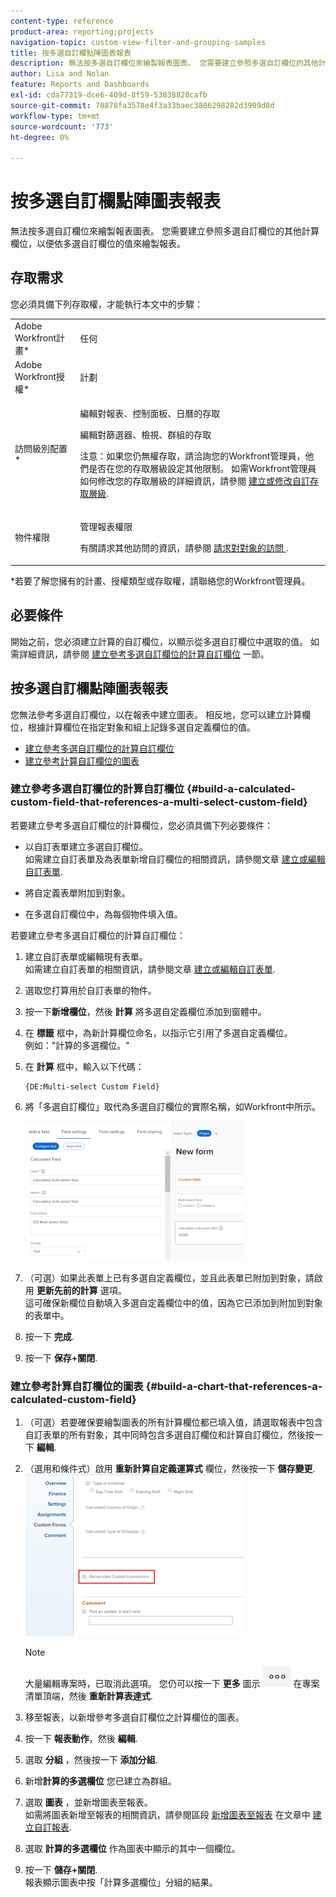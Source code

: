 ```yaml
---
content-type: reference
product-area: reporting;projects
navigation-topic: custom-view-filter-and-grouping-samples
title: 按多選自訂欄點陣圖表報表
description: 無法按多選自訂欄位來繪製報表圖表。 您需要建立參照多選自訂欄位的其他計算欄位，以便依多選自訂欄位的值來繪製報表。
author: Lisa and Nolan
feature: Reports and Dashboards
exl-id: cda77319-dce6-409d-8f59-53838820cafb
source-git-commit: 78878fa3578e4f3a33baec3806298282d3909d8d
workflow-type: tm+mt
source-wordcount: '773'
ht-degree: 0%

---
```


# 按多選自訂欄點陣圖表報表

<!--<span class="preview">The highlighted information on this page refers to functionality not yet generally available. It is available for all customers in the Preview environment and for a select group of customers in the Production environment.</span>-->

無法按多選自訂欄位來繪製報表圖表。 您需要建立參照多選自訂欄位的其他計算欄位，以便依多選自訂欄位的值來繪製報表。

## 存取需求

您必須具備下列存取權，才能執行本文中的步驟：

<table style="table-layout:auto"> 
 <col> 
 <col> 
 <tbody> 
  <tr> 
   <td role="rowheader">Adobe Workfront計畫*</td> 
   <td> <p>任何</p> </td> 
  </tr> 
  <tr> 
   <td role="rowheader">Adobe Workfront授權*</td> 
   <td> <p>計劃 </p> </td> 
  </tr> 
  <tr> 
   <td role="rowheader">訪問級別配置*</td> 
   <td> <p>編輯對報表、控制面板、日曆的存取</p> <p>編輯對篩選器、檢視、群組的存取</p> <p>注意：如果您仍無權存取，請洽詢您的Workfront管理員，他們是否在您的存取層級設定其他限制。 如需Workfront管理員如何修改您的存取層級的詳細資訊，請參閱 <a href="../../../administration-and-setup/add-users/configure-and-grant-access/create-modify-access-levels.md" class="MCXref xref">建立或修改自訂存取層級</a>.</p> </td> 
  </tr> 
  <tr> 
   <td role="rowheader">物件權限</td> 
   <td> <p>管理報表權限</p> <p>有關請求其他訪問的資訊，請參閱 <a href="../../../workfront-basics/grant-and-request-access-to-objects/request-access.md" class="MCXref xref">請求對對象的訪問 </a>.</p> </td> 
  </tr> 
 </tbody> 
</table>

&#42;若要了解您擁有的計畫、授權類型或存取權，請聯絡您的Workfront管理員。

## 必要條件

開始之前，您必須建立計算的自訂欄位，以顯示從多選自訂欄位中選取的值。 如需詳細資訊，請參閱 [建立參考多選自訂欄位的計算自訂欄位](#build-a-calculated-custom-field-that-references-a-multi-select-custom-field) 一節。

## 按多選自訂欄點陣圖表報表

<!--
<p data-mc-conditions="QuicksilverOrClassic.Draft mode">(NOTE: this moved to its own article, linked in the Note above!)</p>
-->

您無法參考多選自訂欄位，以在報表中建立圖表。 相反地，您可以建立計算欄位，根據計算欄位在指定對象和組上記錄多選自定義欄位的值。 

* [建立參考多選自訂欄位的計算自訂欄位](#build-a-calculated-custom-field-that-references-a-multi-select-custom-field)
* [建立參考計算自訂欄位的圖表](#build-a-chart-that-references-a-calculated-custom-field)

### 建立參考多選自訂欄位的計算自訂欄位 {#build-a-calculated-custom-field-that-references-a-multi-select-custom-field}

若要建立參考多選自訂欄位的計算欄位，您必須具備下列必要條件：

* 以自訂表單建立多選自訂欄位。\
   如需建立自訂表單及為表單新增自訂欄位的相關資訊，請參閱文章 [建立或編輯自訂表單](../../../administration-and-setup/customize-workfront/create-manage-custom-forms/create-or-edit-a-custom-form.md).

* 將自定義表單附加到對象。
* 在多選自訂欄位中，為每個物件填入值。

若要建立參考多選自訂欄位的計算自訂欄位：

1. 建立自訂表單或編輯現有表單。\
   如需建立自訂表單的相關資訊，請參閱文章 [建立或編輯自訂表單](../../../administration-and-setup/customize-workfront/create-manage-custom-forms/create-or-edit-a-custom-form.md).

1. 選取您打算用於自訂表單的物件。
1. 按一下&#x200B;**新增欄位**，然後 **計算** 將多選自定義欄位添加到窗體中。

1. 在 **標籤** 框中，為新計算欄位命名，以指示它引用了多選自定義欄位。\
   例如：&quot;計算的多選欄位。&quot;

1. 在 **計算** 框中，輸入以下代碼：

   ```
   {DE:Multi-select Custom Field}
   ```

1. 將「多選自訂欄位」取代為多選自訂欄位的實際名稱，如Workfront中所示。

   ![](assets/calculated-multi-select-custom-field-nwe-350x223.png)

1. （可選）如果此表單上已有多選自定義欄位，並且此表單已附加到對象，請啟用 **更新先前的計算** 選項。\
   這可確保新欄位自動填入多選自定義欄位中的值，因為它已添加到附加到對象的表單中。

1. 按一下 **完成**.
1. 按一下 **保存+關閉**.

### 建立參考計算自訂欄位的圖表 {#build-a-chart-that-references-a-calculated-custom-field}

1. （可選）若要確保要繪製圖表的所有計算欄位都已填入值，請選取報表中包含自訂表單的所有對象，其中同時包含多選自訂欄位和計算自訂欄位，然後按一下 **編輯**.
1. （選用和條件式）啟用 **重新計算自定義運算式** 欄位，然後按一下 **儲存變更**.\
   ![](assets/recalculate-custom-expressions-350x259.png)

   >[!NOTE]
   >
   >大量編輯專案時，已取消此選項。  您仍可以按一下 **更多** 圖示 ![](assets/more-icon-45x33.png) 在專案清單頂端，然後 **重新計算表達式**.


1. 移至報表，以新增參考多選自訂欄位之計算欄位的圖表。
1. 按一下 **報表動作**，然後 **編輯**.

1. 選取 <strong>分組</strong> ，然後按一下 <strong>添加分組</strong>.
1. 新增<strong>計算的多選欄位</strong> 您已建立為群組。
1. 選取 <strong>圖表</strong> ，並新增圖表至報表。<br>如需將圖表新增至報表的相關資訊，請參閱區段 <a href="../../../reports-and-dashboards/reports/creating-and-managing-reports/create-custom-report.md#add-a-chart" class="MCXref xref">新增圖表至報表</a> 在文章中 <a href="../../../reports-and-dashboards/reports/creating-and-managing-reports/create-custom-report.md" class="MCXref xref">建立自訂報表</a>.
1. 選取 <strong>計算的多選欄位</strong> 作為圖表中顯示的其中一個欄位。
1. 按一下 <strong>儲存+關閉</strong>.<br>報表顯示圖表中按「計算多選欄位」分組的結果。
